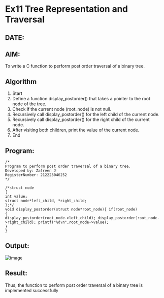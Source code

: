 # Ex11 Tree Representation and Traversal
## DATE:
## AIM:
To write a C function to perform post order traversal of a binary tree.

## Algorithm
1.	Start
2.	Define a function display_postorder() that takes a pointer to the root node of the tree.
3.	Check if the current node (root_node) is not null.
4.	Recursively call display_postorder() for the left child of the current node.
5.	Recursively call display_postorder() for the right child of the current node.
6.	After visiting both children, print the value of the current node.
7.	End
   

## Program:
```
/*
Program to perform post order traversal of a binary tree.
Developed by: Zafreen J
RegisterNumber: 212223040252 
*/
```

```
/*struct node
{
int value;
struct node*left_child, *right_child;
};*/
void display_postorder(struct node*root_node){ if(root_node)
{
display_postorder(root_node->left_child); display_postorder(root_node->right_child); printf("%d\n",root_node->value);
}
}

```

## Output:

![image](https://github.com/user-attachments/assets/8bb42c59-c845-4224-8a6d-81a877705548)


## Result:
Thus, the function to perform post order traversal of a binary tree is implemented successfully
